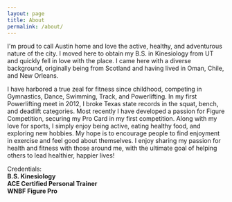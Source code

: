 ```yaml
---
layout: page
title: About
permalink: /about/
---
```

I'm proud to call Austin home and love the active, healthy, and adventurous nature of the city. I moved here to obtain my B.S. in Kinesiology from UT and quickly fell in love with the place. I came here with a diverse background, originally being from Scotland and having lived in Oman, Chile, and New Orleans.  

I have harbored a true zeal for fitness since childhood, competing in Gymnastics, Dance, Swimming, Track, and Powerlifting. In my first Powerlifting meet in 2012, I broke Texas state records in the squat, bench, and deadlift categories. Most recently I have developed a passion for Figure Competition, securing my Pro Card in my first competition. Along with my love for sports, I simply enjoy being active, eating healthy food, and exploring new hobbies. My hope is to encourage people to find enjoyment in exercise and feel good about themselves. I enjoy sharing my passion for health and fitness with those around me, with the ultimate goal of helping others to lead healthier, happier lives!

Credentials:  
**B.S. Kinesiology**  
**ACE Certified Personal Trainer**  
**WNBF Figure Pro**

